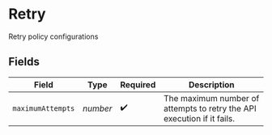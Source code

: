 # Retry

Retry policy configurations


## Fields

| Field                                                                  | Type                                                                   | Required                                                               | Description                                                            |
| ---------------------------------------------------------------------- | ---------------------------------------------------------------------- | ---------------------------------------------------------------------- | ---------------------------------------------------------------------- |
| `maximumAttempts`                                                      | *number*                                                               | :heavy_check_mark:                                                     | The maximum number of attempts to retry the API execution if it fails. |